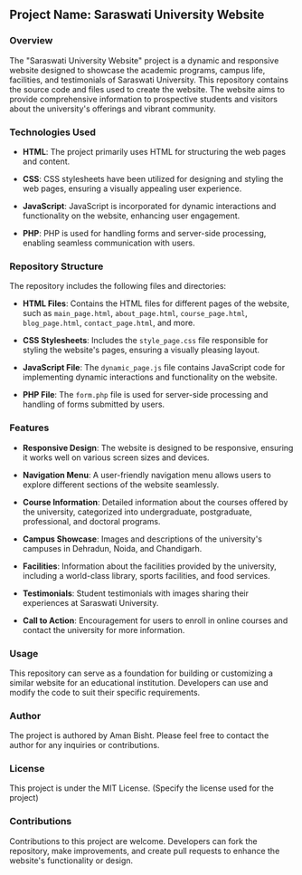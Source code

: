 ## Project Name: Saraswati University Website

### Overview
The "Saraswati University Website" project is a dynamic and responsive website designed to showcase the academic programs, campus life, facilities, and testimonials of Saraswati University. This repository contains the source code and files used to create the website. The website aims to provide comprehensive information to prospective students and visitors about the university's offerings and vibrant community.

### Technologies Used
- **HTML**: The project primarily uses HTML for structuring the web pages and content.

- **CSS**: CSS stylesheets have been utilized for designing and styling the web pages, ensuring a visually appealing user experience.

- **JavaScript**: JavaScript is incorporated for dynamic interactions and functionality on the website, enhancing user engagement.

- **PHP**: PHP is used for handling forms and server-side processing, enabling seamless communication with users.

### Repository Structure
The repository includes the following files and directories:
- **HTML Files**: Contains the HTML files for different pages of the website, such as `main_page.html`, `about_page.html`, `course_page.html`, `blog_page.html`, `contact_page.html`, and more.

- **CSS Stylesheets**: Includes the `style_page.css` file responsible for styling the website's pages, ensuring a visually pleasing layout.

- **JavaScript File**: The `dynamic_page.js` file contains JavaScript code for implementing dynamic interactions and functionality on the website.

- **PHP File**: The `form.php` file is used for server-side processing and handling of forms submitted by users.

### Features
- **Responsive Design**: The website is designed to be responsive, ensuring it works well on various screen sizes and devices.

- **Navigation Menu**: A user-friendly navigation menu allows users to explore different sections of the website seamlessly.

- **Course Information**: Detailed information about the courses offered by the university, categorized into undergraduate, postgraduate, professional, and doctoral programs.

- **Campus Showcase**: Images and descriptions of the university's campuses in Dehradun, Noida, and Chandigarh.

- **Facilities**: Information about the facilities provided by the university, including a world-class library, sports facilities, and food services.

- **Testimonials**: Student testimonials with images sharing their experiences at Saraswati University.

- **Call to Action**: Encouragement for users to enroll in online courses and contact the university for more information.

### Usage
This repository can serve as a foundation for building or customizing a similar website for an educational institution. Developers can use and modify the code to suit their specific requirements.

### Author
The project is authored by Aman Bisht. Please feel free to contact the author for any inquiries or contributions.

### License
This project is under the MIT License. (Specify the license used for the project)

### Contributions
Contributions to this project are welcome. Developers can fork the repository, make improvements, and create pull requests to enhance the website's functionality or design.
